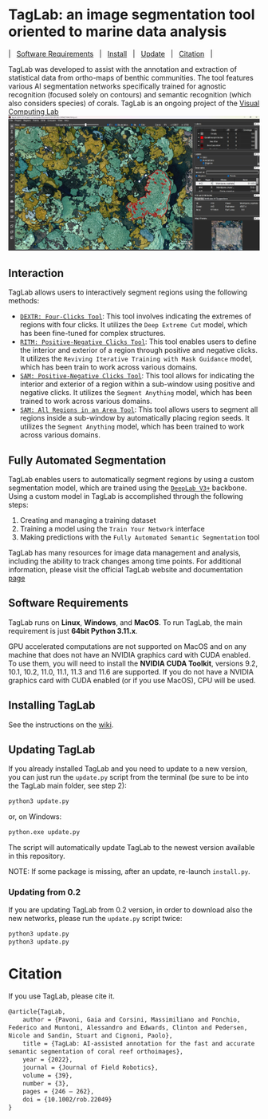 # TagLab: an image segmentation tool oriented to marine data analysis

| &nbsp; [Software Requirements](#software-requirements) &nbsp; | &nbsp; [Install](#installing-taglab) &nbsp; | &nbsp; [Update](#updating-taglab) &nbsp; | &nbsp; [Citation](#citation) &nbsp; |

TagLab was developed to assist with the annotation and extraction of statistical data from ortho-maps of benthic communities. The tool features various AI segmentation networks specifically trained for agnostic recognition (focused solely on contours) and semantic recognition (which also considers species) of corals. TagLab is an ongoing project of the [Visual Computing Lab](http://vcg.isti.cnr.it/)
![ScreenShot](screenshot.jpg)


## Interaction

TagLab allows users to interactively segment regions using the following methods:

- [`DEXTR: Four-Clicks Tool`](https://github.com/scaelles/DEXTR-PyTorch): This tool involves indicating the extremes of regions with four clicks. It utilizes the `Deep Extreme Cut` model, which has been fine-tuned for complex structures.
- [`RITM: Positive-Negative Clicks Tool`](https://github.com/saic-vul/ritm_interactive_segmentation): This tool enables users to define the interior and exterior of a region through positive and negative clicks. It utilizes the `Reviving Iterative Training with Mask Guidance` model, which has been train to work across various domains.
- [`SAM: Positive-Negative Clicks Tool`](https://github.com/facebookresearch/segment-anything): This tool allows for indicating the interior and exterior of a region within a sub-window using positive and negative clicks. It utilizes the `Segment Anything` model, which has been trained to work across various domains.
- [`SAM: All Regions in an Area Tool`](https://github.com/facebookresearch/segment-anything): This tool allows users to segment all regions inside a sub-window by automatically placing region seeds. It utilizes the `Segment Anything` model, which has been trained to work across various domains.

## Fully Automated Segmentation

TagLab enables users to automatically segment regions by using a custom segmentation model, which are trained using the 
[`DeepLab V3+`](https://github.com/jfzhang95/pytorch-deeplab-xception) backbone. Using a custom model in TagLab is 
accomplished through the following steps:

1. Creating and managing a training dataset
2. Training a model using the `Train Your Network` interface
3. Making predictions with the `Fully Automated Semantic Segmentation` tool

TagLab has many resources for image data management and analysis, including the ability to track changes among time 
points. For additional information, please visit the official TagLab website and documentation 
[page](https://taglab.isti.cnr.it/)

## Software Requirements

TagLab runs on __Linux__, __Windows__, and __MacOS__. To run TagLab, the main requirement is just __64bit Python 3.11.x__.

GPU accelerated computations are not supported on MacOS and on any machine that does not have an NVIDIA graphics card 
with CUDA enabled. To use them, you will need to install the __NVIDIA CUDA Toolkit__, versions 9.2, 10.1, 10.2, 11.0, 
11.1, 11.3 and 11.6 are supported. If you do not have a NVIDIA graphics card with CUDA enabled (or if you use MacOS), 
CPU will be used.

## Installing TagLab

See the instructions on the [wiki](https://github.com/cnr-isti-vclab/TagLab/wiki/Install-TagLab).

## Updating TagLab

If you already installed TagLab and you need to update to a new version, you can just run the `update.py` script from 
the terminal (be sure to be into the TagLab main folder, see step 2):

```bash
python3 update.py
```
or, on Windows:

```bash
python.exe update.py
```

The script will automatically update TagLab to the newest version available in this repository.

NOTE: If some package is missing, after an update, re-launch `install.py`.

### Updating from 0.2

If you are updating TagLab from 0.2 version, in order to download also the new networks, please run the `update.py` 
script twice:

```bash
python3 update.py
python3 update.py
```


# Citation

If you use TagLab, please cite it.

```
@article{TagLab,
	author = {Pavoni, Gaia and Corsini, Massimiliano and Ponchio, Federico and Muntoni, Alessandro and Edwards, Clinton and Pedersen, Nicole and Sandin, Stuart and Cignoni, Paolo},
	title = {TagLab: AI-assisted annotation for the fast and accurate semantic segmentation of coral reef orthoimages},
	year = {2022},
	journal = {Journal of Field Robotics},
	volume = {39},
	number = {3},
	pages = {246 – 262},
	doi = {10.1002/rob.22049}
}
```